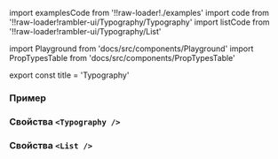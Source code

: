 import examplesCode from '!!raw-loader!./examples'
import code from '!!raw-loader!rambler-ui/Typography/Typography'
import listCode from '!!raw-loader!rambler-ui/Typography/List'

import Playground from 'docs/src/components/Playground'
import PropTypesTable from 'docs/src/components/PropTypesTable'

export const title = 'Typography'

### Пример
<Playground code={examplesCode} />

### Свойства `<Typography />`
<PropTypesTable code={code} />

### Свойства `<List />`
<PropTypesTable code={listCode} />
